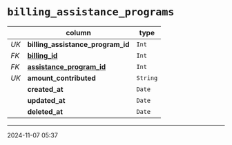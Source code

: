 # `billing_assistance_programs`

|      | column                                                | type         |
| ---- | ----------------------------------------------------- | ------------ |
| _UK_ | **billing_assistance_program_id**                     | `Int`        |
| _FK_ | [**billing_id**](./billing/index.md)                  | `Int`        |
| _FK_ | [**assistance_program_id**](./assistance_programs.md) | `Int`        |
| _UK_ | **amount_contributed**                                | `String` |
|      | **created_at**                                        | `Date`       |
|      | **updated_at**                                        | `Date`       |
|      | **deleted_at**                                        | `Date`       |

---

2024-11-07 05:37
